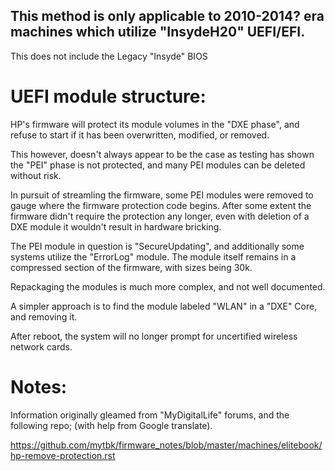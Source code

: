 ## This method is only applicable to 2010-2014? era machines which utilize "InsydeH20" UEFI/EFI. 

This does not include the Legacy "Insyde" BIOS


# UEFI module structure:

HP's firmware will protect its module volumes in the "DXE phase", and refuse to start if it has been overwritten, modified, or removed. 

This however, doesn't always appear to be the case as testing has shown the "PEI" phase is not protected, and many PEI modules can be deleted without risk. 

In pursuit of streamling the firmware, some PEI modules were removed to gauge where the firmware protection code begins. 
After some extent the firmware didn't require the protection any longer, even with deletion of a DXE module it wouldn't result in hardware bricking.

The PEI module in question is "SecureUpdating", and additionally some systems utilize the "ErrorLog" module.
The module itself remains in a compressed section of the firmware, with sizes being 30k.

Repackaging the modules is much more complex, and not well documented.

A simpler approach is to find the module labeled "WLAN" in a "DXE" Core, and removing it.

After reboot, the system will no longer prompt for uncertified wireless network cards.


# Notes:
Information originally gleamed from "MyDigitalLife" forums, 
and the following repo; (with help from Google translate).

https://github.com/mytbk/firmware_notes/blob/master/machines/elitebook/hp-remove-protection.rst
